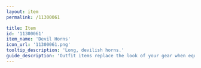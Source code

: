```yaml
---
layout: item
permalink: /11300061

title: Item
id: '11300061'
item_name: 'Devil Horns'
icon_url: '11300061.png'
tooltip_description: 'Long, devilish horns.'
guide_description: 'Outfit items replace the look of your gear when equipped.'
---
```

